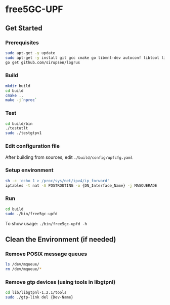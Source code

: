 # free5GC-UPF

## Get Started
### Prerequisites
```bash
sudo apt-get -y update
sudo apt-get -y install git gcc cmake go libmnl-dev autoconf libtool libyaml-dev
go get github.com/sirupsen/logrus
```

### Build
```bash
mkdir build
cd build
cmake ..
make -j`nproc`
```

### Test
```bash
cd build/bin
./testutlt
sudo ./testgtpv1
```

### Edit configuration file
After building from sources, edit `./build/config/upfcfg.yaml`

### Setup environment
```bash
sh -c 'echo 1 > /proc/sys/net/ipv4/ip_forward'
iptables -t nat -A POSTROUTING -o {DN_Interface_Name} -j MASQUERADE
```

### Run
```bash
cd build
sudo ./bin/free5gc-upfd
```
To show usage: `./bin/free5gc-upfd -h`


## Clean the Environment (if needed)
### Remove POSIX message queues
```bash
ls /dev/mqueue/
rm /dev/mqueue/*
```

### Remove gtp devices (using tools in libgtpnl)
```bash
cd lib/libgtpnl-1.2.1/tools
sudo ./gtp-link del {Dev-Name}
```

